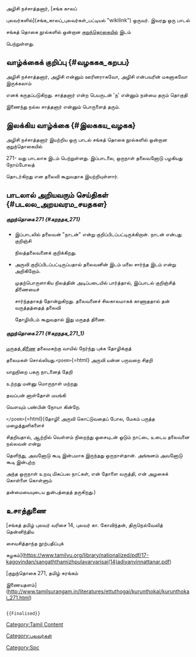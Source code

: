 அழிசி நச்சாத்தனார், [சங்க காலப்
புலவர்களில்](சங்க_காலப்_புலவர்கள்_பட்டியல் "wikilink") ஒருவர். இவரது ஒரு பாடல்
சங்கத் தொகை நூல்களில் ஒன்றான [குறுந்தொகையில்](குறுந்தொகை "wikilink") இடம்
பெற்றுள்ளது.

## வாழ்க்கைக் குறிப்பு {#வழககக_கறபப}

அழிசி நச்சாத்தனார், அழிசி என்னும் ஊரினராகவோ, அழிசி என்பவரின் மகனாகவோ இருக்கலாம்
எனக் கருதப்படுகிறது. சாத்தனார் என்ற பெயருடன் \'ந\' என்னும் நன்மை தரும் தொகுதி
இணைந்து நல்ல சாத்தனார் என்னும் பொருளைத் தரும்.

## இலக்கிய வாழ்க்கை {#இலககய_வழகக}

அழிசி நச்சாத்தனார் இயற்றிய ஒரு பாடல் சங்கத் தொகை நூல்களில் ஒன்றான குறுந்தொகையில்
271- வது பாடலாக இடம் பெற்றுள்ளது. இப்பாடலை, ஒருநாள் தலைவனோடு பழகியது நோய்போலத்
தொடர்கிறது என தலைவி கூறுவதாக இயற்றியுள்ளார்.

## பாடலால் அறியவரும் செய்திகள் {#படலல_அறயவரம_சயதகள}

##### குறுந்தொகை 271 {#கறநதக_271}

-   இப்பாடலில் தலைவன் "நாடன்" என்று குறிப்பிடப்பட்டிருக்கிறான். நாடன் என்பது குறிஞ்சி
    நிலத்தலைவனைக் குறிக்கிறது.
-   அருவி குறிப்பிடப்பட்டிருப்பதால் தலைவனின் இடம் மலை சார்ந்த இடம் என்று அறிகிறோம்.
    முதற்பொருளாகிய நிலத்தின் அடிப்படையில் பார்த்தால், இப்பாடல் குறிஞ்சித் திணையைச்
    சார்ந்ததாகத் தோன்றுகிறது. தலைவனைச் சிலகாலமாகக் காணாததால் தன் வருத்தத்தைத் தலைவி
    தோழியிடம் கூறுவதால் இது மருதத் திணை.

##### குறுந்தொகை 271 {#கறநதக_271_1}

[மருதத் திணை](மருதத்_திணை "wikilink") தலைமகற்கு வாயில் நேர்ந்து புக்க தோழிக்குத்
தலைமகள் சொல்லியது.`<poem>`{=html} அருவி யன்ன பருவறை சிதறி

யாறுநிறை பகரு நாடனைத் தேறி

உற்றது மன்னு மொருநாள் மற்றது

தவப்பன் னாள்தோள் மயங்கி

வௌவும் பண்பின் நோயா கின்றே.

`</poem>`{=html}(தோழி! அருவி கொட்டுவதைப் போல, மேகம் பருத்த மழைத்துளிகளைச்
சிதறியதால், ஆற்றில் வெள்ளம் நிறைந்து ஓசையுடன் ஓடும் நாட்டை உடைய தலைவனை நல்லவன் என்று
தெளிந்து, அவனோடு கூடி இன்பமாக இருந்தது ஒருநாள்தான். அங்ஙனம் அவனோடு கூடி இன்புற்ற
அந்த ஒருநாள் உறவு மிகப்பல நாட்கள், என் தோளை வருத்தி, என் அழகைக் கொள்ளை கொள்ளும்
தன்மையையுடைய துன்பத்தைத் தருகிறது.)

## உசாத்துணை

[சங்கத் தமிழ் புலவர் வரிசை 14, புலவர் கா. கோவிந்தன், திருநெல்வேலித் தென்னிந்திய
சைவசித்தாந்த நூற்பதிப்புக்
கழகம்](https://www.tamilvu.org/library/nationalized/pdf/17-kagovindan/sangaththamizhpulavarvarisai(14)adiyanvinnattanar.pdf)

[குறுந்தொகை 271, தமிழ் சுரங்கம்
இணையதளம்](http://www.tamilsurangam.in/literatures/ettuthogai/kurunthokai/kurunthokai_271.html)

```{=mediawiki}
{{Finalised}}
```
[Category:Tamil Content](Category:Tamil_Content "wikilink")
[Category:புலவர்கள்](Category:புலவர்கள் "wikilink")
[Category:Spc](Category:Spc "wikilink")
